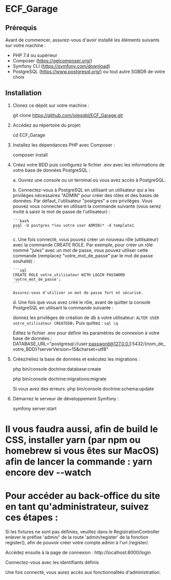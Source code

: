 # ECF_Garage

## Prérequis

Avant de commencer, assurez-vous d'avoir installé les éléments suivants sur votre machine :

- PHP 7.4 ou supérieur
- Composer (https://getcomposer.org/)
- Symfony CLI (https://symfony.com/download)
- PostgreSQL (https://www.postgresql.org/) ou tout autre SGBDR de votre choix

## Installation

1. Clonez ce dépôt sur votre machine :
  
   git clone https://github.com/jxlesgbl/ECF_Garage.git

2. Accédez au répertoire du projet:

   cd ECF_Garage

3. Installez les dépendances PHP avec Composer :

   composer install

4. Créez votre BDD puis configurez le fichier .env avec les informations de votre base de données PostgreSQL :
    
    a. Ouvrez une console ou un terminal où vous avez accès à PostgreSQL.
    
    b. Connectez-vous à PostgreSQL en utilisant un utilisateur qui a les privilèges nécessaires "ADMIN" pour créer des rôles et des bases de données. Par défaut, l'utilisateur "postgres" a ces privilèges. Vous pouvez vous connecter en utilisant la commande suivante (vous serez invité à saisir le mot de passe de l'utilisateur) :
    
       ```bash
       psql -U postgres *(ou votre user ADMIN)* -d template1
       ```
    
    c. Une fois connecté, vous pouvez créer un nouveau rôle (utilisateur) avec la commande CREATE ROLE. Par exemple, pour créer un rôle nommé "jules" avec un mot de passe, vous pouvez utiliser cette commande (remplacez "votre_mot_de_passe" par le mot de passe souhaité) :
    
       ```sql
       CREATE ROLE votre_utilisateur WITH LOGIN PASSWORD 'votre_mot_de_passe';
       ```
    
       Assurez-vous d'utiliser un mot de passe fort et sécurisé.
    
    d. Une fois que vous avez créé le rôle, avant de quitter la console PostgreSQL en utilisant la commande suivante :
   
      donnez les privilèges de création de db à votre utilisateur: ```ALTER USER votre_utilisateur CREATEDB;```
   Puis quittez :
       ```sql
       \q
       ```

     Éditez le fichier .env pour définir les paramètres de connexion à votre base de données.: DATABASE_URL="postgresql://user:password@127.0.0.1:5432/{nom_de_votre_BDD}?serverVersion=15&charset=utf8"

4. Créez/reliez la base de données et exécutez les migrations :
   
   php bin/console doctrine:database:create
   
   php bin/console doctrine:migrations:migrate

   Si vous avez des erreurs: 
    php bin/console doctrine:schema:update

6. Démarrez le serveur de développement Symfony :
   
   symfony server:start

# Il vous faudra aussi, afin de build le CSS, installer yarn (par npm ou homebrew si vous êtes sur MacOS) afin de lancer la commande : yarn encore dev --watch

# Pour accéder au back-office du site en tant qu'administrateur, suivez ces étapes :

Si les fixtures ne sont pas définies, veuillez dans le RegistrationController enlever le préfixe 'admin/' de la route 'admin/register' de la fonction register(), afin de pouvoir créer votre compte admin à l'url /register/.

Accédez ensuite à la page de connexion : http://localhost:8000/login

Connectez-vous avec les identifiants définis

Une fois connecté, vous aurez accès aux fonctionnalités d'administration.
